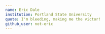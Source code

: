 ```yaml
---
name: Eric Dale
institution: Portland State University
quote: I'm bleeding, making me the victor!
github_user: not-eric
---
```

